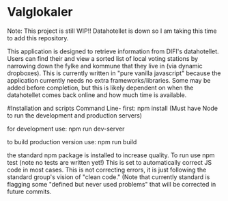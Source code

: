 # Valglokaler
Note: This project is still WIP!! Datahotellet is down so I am taking this time to add this repository.

This application is designed to retrieve information from DIFI's datahotellet. Users can find their and view a sorted list of local voting stations by narrowing down the fylke and kommune that they live in (via dynamic dropboxes). This is currently written in "pure vanilla javascript" because the application currently needs no extra frameworks/libraries. Some may be added before completion, but this is likely dependent on when the datahotellet comes back online and how much time is available.

#Installation and scripts
Command Line-
first: npm install (Must have Node to run the development and production servers)

for development use: npm run dev-server

to build production version use: npm run build

the standard npm package is installed to increase quality. To run use npm test (note no tests are written yet!)
This is set to automatically correct JS code in most cases. This is not correcting errors, it is just following the standard group's vision of "clean code." (Note that currently standard is flagging some "defined but never used problems" that will be corrected in future commits.
